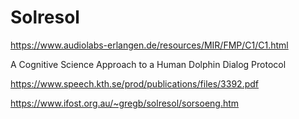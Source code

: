 # Solresol

https://www.audiolabs-erlangen.de/resources/MIR/FMP/C1/C1.html


A Cognitive Science Approach to a Human Dolphin Dialog Protocol

https://www.speech.kth.se/prod/publications/files/3392.pdf

https://www.ifost.org.au/~gregb/solresol/sorsoeng.htm
